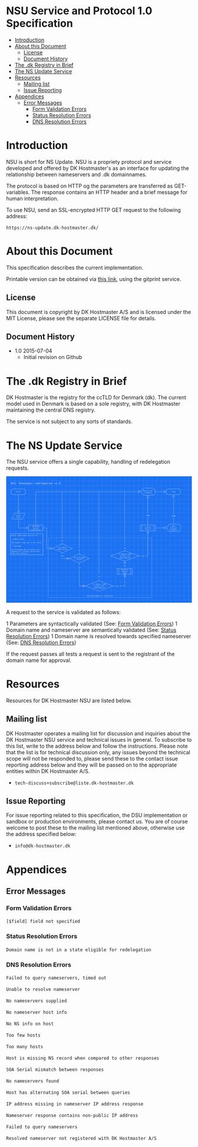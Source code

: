 # NSU Service and Protocol 1.0 Specification

<!-- MarkdownTOC depth=3 -->

- [Introduction](#introduction)
- [About this Document](#about-this-document)
    - [License](#license)
    - [Document History](#document-history)
- [The .dk Registry in Brief](#the-dk-registry-in-brief)
- [The NS Update Service](#the-ns-update-service)
- [Resources](#resources)
    - [Mailing list](#mailing-list)
    - [Issue Reporting](#issue-reporting)
- [Appendices](#appendices)
    - [Error Messages](#error-messages)
        - [Form Validation Errors](#form-validation-errors)
        - [Status Resolution Errors](#status-resolution-errors)
        - [DNS Resolution Errors](#dns-resolution-errors)

<!-- /MarkdownTOC -->

<a name="introduction"></a>
# Introduction

NSU is short for NS Update. NSU is a propriety protocol and service developed and offered by DK Hostmaster's as an interface for updating the relationship between nameservers and .dk domainnames. 

The protocol is based on HTTP og the parameters are transferred as GET-variables. The response contains an HTTP header and a brief message for human interpretation.

To use NSU, send an SSL-encrypted HTTP GET request to the following address:

```
https://ns-update.dk-hostmaster.dk/
```

<a name="about-this-document"></a>
# About this Document

This specification describes the current implementation.

Printable version can be obtained via [this link](https://gitprint.com/DK-Hostmaster/nsu-service-specification/blob/master/README.md), using the gitprint service.

<a name="license"></a>
## License

This document is copyright by DK Hostmaster A/S and is licensed under the MIT License, please see the separate LICENSE file for details.

<a name="document-history"></a>
## Document History

* 1.0 2015-07-04
  * Initial revision on Github

<a name="the-dk-registry-in-brief"></a>
# The .dk Registry in Brief

DK Hostmaster is the registry for the ccTLD for Denmark (dk). The current model used in Denmark is based on a sole registry, with DK Hostmaster maintaining the central DNS registry.

The service is not subject to any sorts of standards.

<a name="the-ns-update-service"></a>
# The NS Update Service

The NSU service offers a single capability, handling of redelegation requests.

![diagram of anonymous redelegation proces][nsu_anonymous_redelegation]

A request to the service is validated as follows:

1 Parameters are syntactically validated (See: [Form Validation Errors](#form-validation-errors))
1 Domain name and nameserver are semantically validated (See: [Status Resolution Errors](#status-resolution-errors))
1 Domain name is resolved towards specified nameserver (See: [DNS Resolution Errors](#dns-resolution-errors))

If the request passes all tests a request is sent to the registrant of the domain name for approval.

<a name="resources"></a>
# Resources

Resources for DK Hostmaster NSU are listed below.

<a name="mailing-list"></a>
## Mailing list

DK Hostmaster operates a mailing list for discussion and inquiries  about the DK Hostmaster NSU service and technical issues in general. To subscribe to this list, write to the address below and follow the instructions. Please note that the list is for technical discussion only, any issues beyond the technical scope will not be responded to, please send these to the contact issue reporting address below and they will be passed on to the appropriate entities within DK Hostmaster A/S.

* `tech-discuss+subscribe@liste.dk-hostmaster.dk`

<a name="issue-reporting"></a>
## Issue Reporting

For issue reporting related to this specification, the DSU implementation or sandbox or production environments, please contact us. You are of course welcome to post these to the mailing list mentioned above, otherwise use the address specified below:

 * `info@dk-hostmaster.dk`

<a name="appendices"></a>
# Appendices

<a name="error-messages"></a>
## Error Messages

<a name="form-validation-errors"></a>
### Form Validation Errors

`[$field] field not specified`

<a name="status-resolution-errors"></a>
### Status Resolution Errors

`Domain name is not in a state eligible for redelegation`

<a name="dns-resolution-errors"></a>
### DNS Resolution Errors

`Failed to query nameservers, timed out`

`Unable to resolve nameserver`

`No nameservers supplied`

`No nameserver host info`

`No NS info on host`

`Too few hosts`

`Too many hosts`

`Host is missing NS record when compared to other responses`

`SOA Serial mismatch between responses`

`No nameservers found`

`Host has alternating SOA serial between queries`

`IP address missing in nameserver IP address response`

`Nameserver response contains non-public IP address`

`Failed to query nameservers`

`Resolved nameserver not registered with DK Hostmaster A/S`

[nsu_anonymous_redelegation]: https://raw.githubusercontent.com/DK-Hostmaster/nsu-service-specification/master/images/nsu_anonymous_redelegation_1.0.png
